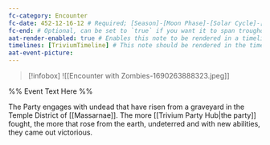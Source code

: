 ```yaml
---
fc-category: Encounter
fc-date: 452-12-16-12 # Required; [Season]-[Moon Phase]-[Solar Cycle]-[Hour]
fc-end: # Optional, can be set to `true` if you want it to span troughout the entire timeline 
aat-render-enabled: true # Enables this note to be rendered in a timeline
timelines: [TriviumTimeline] # This note should be rendered in the timeline with the name "timeline" or "event"
aat-event-picture: 
---
```


> [!infobox]
>![[Encounter with Zombies-1690263888323.jpeg]]


%% Event Text Here %%

The Party engages with undead that have risen from a graveyard in the Temple District of [[Massarnae]]. The more [[Trivium Party Hub|the party]] fought, the more that rose from the earth, undeterred and with new abilities, they came out victorious.